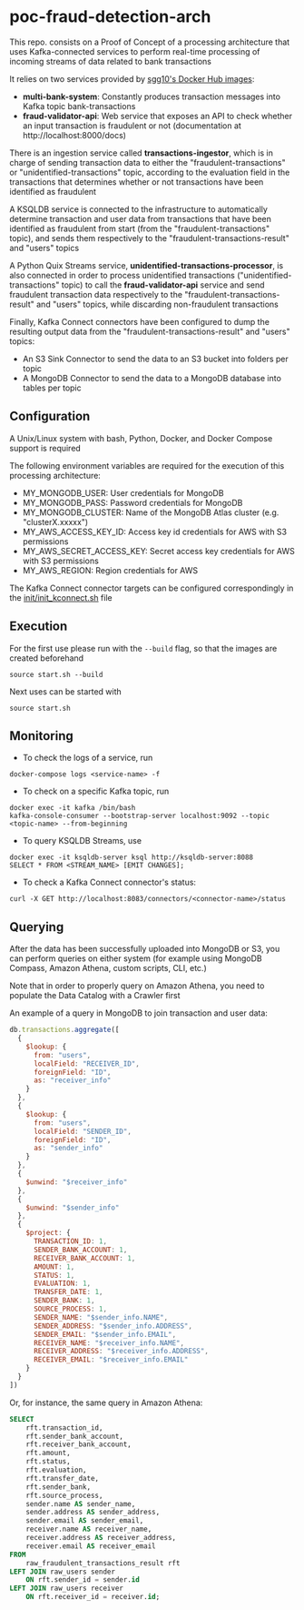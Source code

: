 # poc-fraud-detection-arch

This repo. consists on a Proof of Concept of a processing architecture that uses Kafka-connected services to perform real-time processing of incoming streams of data related to bank transactions

It relies on two services provided by [sgg10's Docker Hub images](https://hub.docker.com/u/sgg10):
- **multi-bank-system**: Constantly produces transaction messages into Kafka topic bank-transactions
- **fraud-validator-api**: Web service that exposes an API to check whether an input transaction is fraudulent or not (documentation at http://localhost:8000/docs)

There is an ingestion service called **transactions-ingestor**, which is in charge of sending transaction data to either the "fraudulent-transactions" or "unidentified-transactions" topic, according to the evaluation field in the transactions that determines whether or not transactions have been identified as fraudulent

A KSQLDB service is connected to the infrastructure to automatically determine transaction and user data from transactions that have been identified as fraudulent from start (from the "fraudulent-transactions" topic), and sends them respectively to the "fraudulent-transactions-result" and "users" topics

A Python Quix Streams service, **unidentified-transactions-processor**, is also connected in order to process unidentified transactions ("unidentified-transactions" topic) to call the **fraud-validator-api** service and send fraudulent transaction data respectively to the "fraudulent-transactions-result" and "users" topics, while discarding non-fraudulent transactions

Finally, Kafka Connect connectors have been configured to dump the resulting output data from the "fraudulent-transactions-result" and "users" topics:
- An S3 Sink Connector to send the data to an S3 bucket into folders per topic
- A MongoDB Connector to send the data to a MongoDB database into tables per topic


## Configuration

A Unix/Linux system with bash, Python, Docker, and Docker Compose support is required

The following environment variables are required for the execution of this processing architecture:

- MY_MONGODB_USER: User credentials for MongoDB
- MY_MONGODB_PASS: Password credentials for MongoDB
- MY_MONGODB_CLUSTER: Name of the MongoDB Atlas cluster (e.g. "clusterX.xxxxx")
- MY_AWS_ACCESS_KEY_ID: Access key id credentials for AWS with S3 permissions
- MY_AWS_SECRET_ACCESS_KEY: Secret access key credentials for AWS with S3 permissions
- MY_AWS_REGION: Region credentials for AWS

The Kafka Connect connector targets can be configured correspondingly in the [init/init_kconnect.sh](init/init_kconnect.sh) file

## Execution

For the first use please run with the `--build` flag, so that the images are created beforehand

`source start.sh --build`

Next uses can be started with

`source start.sh`

## Monitoring

- To check the logs of a service, run
```shell
docker-compose logs <service-name> -f
```
- To check on a specific Kafka topic, run
```shell
docker exec -it kafka /bin/bash
kafka-console-consumer --bootstrap-server localhost:9092 --topic <topic-name> --from-beginning
```
- To query KSQLDB Streams, use
```shell
docker exec -it ksqldb-server ksql http://ksqldb-server:8088
SELECT * FROM <STREAM_NAME> [EMIT CHANGES];
```
- To check a Kafka Connect connector's status:
```shell
curl -X GET http://localhost:8083/connectors/<connector-name>/status
```

## Querying

After the data has been successfully uploaded into MongoDB or S3, you can perform queries on either system (for example using MongoDB Compass, Amazon Athena, custom scripts, CLI, etc.)

Note that in order to properly query on Amazon Athena, you need to populate the Data Catalog with a Crawler first

An example of a query in MongoDB to join transaction and user data:

```js
db.transactions.aggregate([
  {
    $lookup: {
      from: "users",
      localField: "RECEIVER_ID",
      foreignField: "ID",
      as: "receiver_info"
    }
  },
  {
    $lookup: {
      from: "users",
      localField: "SENDER_ID",
      foreignField: "ID",
      as: "sender_info"
    }
  },
  {
    $unwind: "$receiver_info"
  },
  {
    $unwind: "$sender_info"
  },
  {
    $project: {
      TRANSACTION_ID: 1,
      SENDER_BANK_ACCOUNT: 1,
      RECEIVER_BANK_ACCOUNT: 1,
      AMOUNT: 1,
      STATUS: 1,
      EVALUATION: 1,
      TRANSFER_DATE: 1,
      SENDER_BANK: 1,
      SOURCE_PROCESS: 1,
      SENDER_NAME: "$sender_info.NAME",
      SENDER_ADDRESS: "$sender_info.ADDRESS",
      SENDER_EMAIL: "$sender_info.EMAIL",
      RECEIVER_NAME: "$receiver_info.NAME",
      RECEIVER_ADDRESS: "$receiver_info.ADDRESS",
      RECEIVER_EMAIL: "$receiver_info.EMAIL"
    }
  }
])
```

Or, for instance, the same query in Amazon Athena:

```SQL
SELECT
    rft.transaction_id,
    rft.sender_bank_account,
    rft.receiver_bank_account,
    rft.amount,
    rft.status,
    rft.evaluation,
    rft.transfer_date,
    rft.sender_bank,
    rft.source_process,
    sender.name AS sender_name,
    sender.address AS sender_address,
    sender.email AS sender_email,
    receiver.name AS receiver_name,
    receiver.address AS receiver_address,
    receiver.email AS receiver_email
FROM
    raw_fraudulent_transactions_result rft
LEFT JOIN raw_users sender
    ON rft.sender_id = sender.id
LEFT JOIN raw_users receiver
    ON rft.receiver_id = receiver.id;
```
